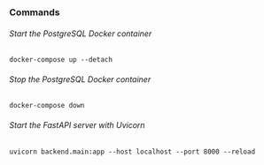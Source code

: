 ### Commands

###### Start the PostgreSQL Docker container <br>
``docker-compose up --detach``

###### Stop the PostgreSQL Docker container <br>
``docker-compose down``

###### Start the FastAPI server with Uvicorn <br>
``uvicorn backend.main:app --host localhost --port 8000 --reload``
